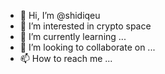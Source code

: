 - 👋 Hi, I’m @shidiqeu
- 👀 I’m interested in crypto space
- 🌱 I’m currently learning ...  
- 💞️ I’m looking to collaborate on ... 
- 📫 How to reach me ... 

<!---
shidiqeu/shidiqeu is a ✨ special ✨ repository because its `README.md` (this file) appears on your GitHub profile.
You can click the Preview link to take a look at your changes.
--->
 
